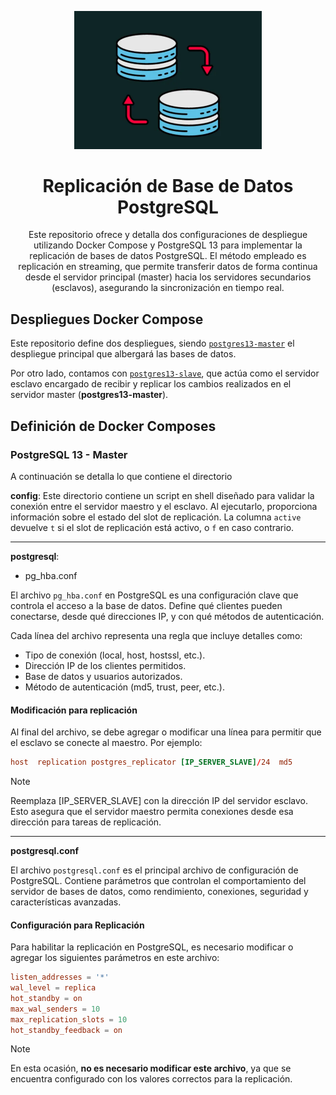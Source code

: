 <a name="readme-top"></a>

<div align="center">

<a href="https://github.com/jesusalbujas/postgres_replication"> <img width="300px" src="./docs/background.png" alt="Logo" width="800" /> </a>

# Replicación de Base de Datos PostgreSQL
Este repositorio ofrece y detalla dos configuraciones de despliegue utilizando Docker Compose y PostgreSQL 13 para implementar la replicación de bases de datos PostgreSQL. El método empleado es replicación en streaming, que permite transferir datos de forma continua desde el servidor principal (master) hacia los servidores secundarios (esclavos), asegurando la sincronización en tiempo real. 
</div>

## Despliegues Docker Compose

Este repositorio define dos despliegues, siendo [`postgres13-master`](https://github.com/jesusalbujas/postgres_replication/tree/main/postgres13-master) el despliegue principal que albergará las bases de datos.

Por otro lado, contamos con [`postgres13-slave`](https://github.com/jesusalbujas/postgres_replication/tree/main/postgres13-slave), que actúa como el servidor esclavo encargado de recibir y replicar los cambios realizados en el servidor master (**postgres13-master**).

## Definición de Docker Composes

### PostgreSQL 13 - Master

A continuación se detalla lo que contiene el directorio

**config**: Este directorio contiene un script en shell diseñado para validar la conexión entre el servidor maestro y el esclavo. Al ejecutarlo, proporciona información sobre el estado del slot de replicación. La columna `active` devuelve `t` si el slot de replicación está activo, o `f` en caso contrario.

---

**postgresql**:

- pg_hba.conf

El archivo `pg_hba.conf` en PostgreSQL es una configuración clave que controla el acceso a la base de datos. Define qué clientes pueden conectarse, desde qué direcciones IP, y con qué métodos de autenticación.

Cada línea del archivo representa una regla que incluye detalles como:

- Tipo de conexión (local, host, hostssl, etc.).
- Dirección IP de los clientes permitidos.
- Base de datos y usuarios autorizados.
- Método de autenticación (md5, trust, peer, etc.).

#### Modificación para replicación

Al final del archivo, se debe agregar o modificar una línea para permitir que el esclavo se conecte al maestro. Por ejemplo:

```conf
host  replication postgres_replicator [IP_SERVER_SLAVE]/24  md5
```

> [!NOTE]
> Reemplaza [IP_SERVER_SLAVE] con la dirección IP del servidor esclavo. Esto asegura que el servidor maestro permita conexiones desde esa dirección para tareas de replicación.

---

**postgresql.conf**

El archivo `postgresql.conf` es el principal archivo de configuración de PostgreSQL. Contiene parámetros que controlan el comportamiento del servidor de bases de datos, como rendimiento, conexiones, seguridad y características avanzadas.

#### Configuración para Replicación

Para habilitar la replicación en PostgreSQL, es necesario modificar o agregar los siguientes parámetros en este archivo:

```conf
listen_addresses = '*'
wal_level = replica
hot_standby = on
max_wal_senders = 10
max_replication_slots = 10
hot_standby_feedback = on
```

> [!NOTE]
> En esta ocasión, **no es necesario modificar este archivo**, ya que se encuentra configurado con los valores correctos para la replicación.